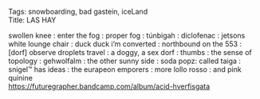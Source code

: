 Tags: snowboarding, bad gastein, iceLand  
Title: LAS HAY  
  
swollen knee : enter the fog : proper fog : túnbigah : diclofenac : jetsons white lounge chair : duck duck i’m converted : northbound on the 553 : [dorf] observe droplets travel : a doggy, a sex dorf : thumbs : the sense of topology : gehwolfalm : the other sunny side : soda popz: called taiga : snigel™ has ideas : the eurapeon emporers : more lollo rosso : and pink quinine  
<https://futuregrapher.bandcamp.com/album/acid-hverfisgata>  
